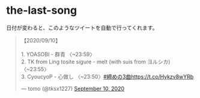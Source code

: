 # the-last-song

日付が変わると、このようなツイートを自動で行ってくれます。

<blockquote class="twitter-tweet"><p lang="ja" dir="ltr">【2020/09/10】<br><br>1. YOASOBI - 群青 〈~23:59〉<br>2. TK from Ling tosite sigure - melt (with suis from ヨルシカ) 〈~23:55〉<br>3. CyoucyoP - 心做し 〈~23:50〉<a href="https://twitter.com/hashtag/%E7%B7%A0%E3%82%81%E3%81%AE3%E6%9B%B2?src=hash&amp;ref_src=twsrc%5Etfw">#締めの3曲</a><a href="https://t.co/Hykzv8wYRb">https://t.co/Hykzv8wYRb</a></p>&mdash; tomo (@tksx1227) <a href="https://twitter.com/tksx1227/status/1304072386858430464?ref_src=twsrc%5Etfw">September 10, 2020</a></blockquote> <script async src="https://platform.twitter.com/widgets.js" charset="utf-8"></script> 
